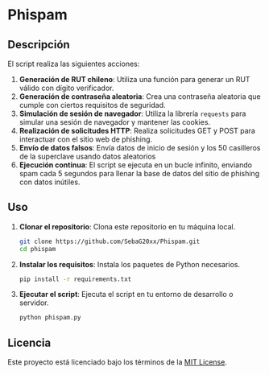 # Phispam


## Descripción

El script realiza las siguientes acciones:

1. **Generación de RUT chileno**: Utiliza una función para generar un RUT válido con dígito verificador.
2. **Generación de contraseña aleatoria**: Crea una contraseña aleatoria que cumple con ciertos requisitos de seguridad.
3. **Simulación de sesión de navegador**: Utiliza la librería `requests` para simular una sesión de navegador y mantener las cookies.
4. **Realización de solicitudes HTTP**: Realiza solicitudes GET y POST para interactuar con el sitio web de phishing.
5. **Envío de datos falsos**: Envía datos de inicio de sesión y los 50 casilleros de la superclave usando datos aleatorios
6. **Ejecución continua**: El script se ejecuta en un bucle infinito, enviando spam cada 5 segundos para llenar la base de datos del sitio de phishing con datos inútiles.

## Uso

1. **Clonar el repositorio**: Clona este repositorio en tu máquina local.
    ```bash
    git clone https://github.com/SebaG20xx/Phispam.git
    cd phispam
    ```

2. **Instalar los requisitos**: Instala los paquetes de Python necesarios.
    ```bash
    pip install -r requirements.txt
    ```

3. **Ejecutar el script**: Ejecuta el script en tu entorno de desarrollo o servidor.
    ```bash
    python phispam.py
    ```




## Licencia

Este proyecto está licenciado bajo los términos de la [MIT License](LICENSE).


